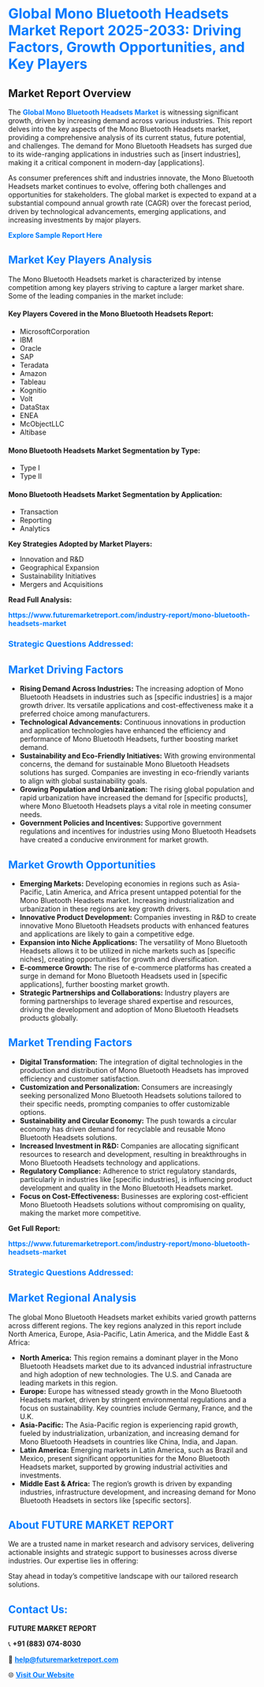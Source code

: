 <h1 style="color: #007BFF;">Global Mono Bluetooth Headsets Market Report 2025-2033: Driving Factors, Growth Opportunities, and Key Players</h1>

<section id="overview">
<h2>Market Report Overview</h2>
<p>The <a href="https://www.futuremarketreport.com/industry-report/mono-bluetooth-headsets-market" style="color: #007BFF; text-decoration: none;"><strong>Global Mono Bluetooth Headsets Market</strong></a> is witnessing significant growth, driven by increasing demand across various industries. This report delves into the key aspects of the Mono Bluetooth Headsets market, providing a comprehensive analysis of its current status, future potential, and challenges. The demand for Mono Bluetooth Headsets has surged due to its wide-ranging applications in industries such as [insert industries], making it a critical component in modern-day [applications].</p>
<p>As consumer preferences shift and industries innovate, the Mono Bluetooth Headsets market continues to evolve, offering both challenges and opportunities for stakeholders. The global market is expected to expand at a substantial compound annual growth rate (CAGR) over the forecast period, driven by technological advancements, emerging applications, and increasing investments by major players.</p>
</section>

<section id="overview">
<p><a href="https://www.futuremarketreport.com/request-sample/reportId=35774" style="color: #007BFF; text-decoration: none;"><strong>Explore Sample Report Here</strong></a></p>
</section>

<section id="key-players">
<h2 style="color: #007BFF;">Market Key Players Analysis</h2>
<p>The Mono Bluetooth Headsets market is characterized by intense competition among key players striving to capture a larger market share. Some of the leading companies in the market include:</p>
<h4>Key Players Covered in the Mono Bluetooth Headsets Report:</h4>
<ul><li>MicrosoftCorporation</li><li>IBM</li><li>Oracle</li><li>SAP</li><li>Teradata</li><li>Amazon</li><li>Tableau</li><li>Kognitio</li><li>Volt</li><li>DataStax</li><li>ENEA</li><li>McObjectLLC</li><li>Altibase</li></ul>
<h4>Mono Bluetooth Headsets Market Segmentation by Type:</h4>
<ul><li>Type I</li><li>Type II</li></ul>

<h4>Mono Bluetooth Headsets Market Segmentation by Application:</h4>
<ul><li>Transaction</li><li>Reporting</li><li>Analytics</li></ul>
<p><strong>Key Strategies Adopted by Market Players:</strong></p>
<ul>
<li>Innovation and R&D</li>
<li>Geographical Expansion</li>
<li>Sustainability Initiatives</li>
<li>Mergers and Acquisitions</li>
</ul>
</section>

<section>
<p><strong>Read Full Analysis: </strong></p><a href="https://www.futuremarketreport.com/industry-report/mono-bluetooth-headsets-market" style="color: #007BFF; text-decoration: none;"><strong>https://www.futuremarketreport.com/industry-report/mono-bluetooth-headsets-market</strong></a>
<h3 style="color: #007BFF;">Strategic Questions Addressed:</h3>
</section>

<section id="driving-factors">
<h2 style="color: #007BFF;">Market Driving Factors</h2>
<ul>
<li><strong>Rising Demand Across Industries:</strong> The increasing adoption of Mono Bluetooth Headsets in industries such as [specific industries] is a major growth driver. Its versatile applications and cost-effectiveness make it a preferred choice among manufacturers.</li>
<li><strong>Technological Advancements:</strong> Continuous innovations in production and application technologies have enhanced the efficiency and performance of Mono Bluetooth Headsets, further boosting market demand.</li>
<li><strong>Sustainability and Eco-Friendly Initiatives:</strong> With growing environmental concerns, the demand for sustainable Mono Bluetooth Headsets solutions has surged. Companies are investing in eco-friendly variants to align with global sustainability goals.</li>
<li><strong>Growing Population and Urbanization:</strong> The rising global population and rapid urbanization have increased the demand for [specific products], where Mono Bluetooth Headsets plays a vital role in meeting consumer needs.</li>
<li><strong>Government Policies and Incentives:</strong> Supportive government regulations and incentives for industries using Mono Bluetooth Headsets have created a conducive environment for market growth.</li>
</ul>
</section>

<section id="growth-opportunities">
<h2 style="color: #007BFF;">Market Growth Opportunities</h2>
<ul>
<li><strong>Emerging Markets:</strong> Developing economies in regions such as Asia-Pacific, Latin America, and Africa present untapped potential for the Mono Bluetooth Headsets market. Increasing industrialization and urbanization in these regions are key growth drivers.</li>
<li><strong>Innovative Product Development:</strong> Companies investing in R&D to create innovative Mono Bluetooth Headsets products with enhanced features and applications are likely to gain a competitive edge.</li>
<li><strong>Expansion into Niche Applications:</strong> The versatility of Mono Bluetooth Headsets allows it to be utilized in niche markets such as [specific niches], creating opportunities for growth and diversification.</li>
<li><strong>E-commerce Growth:</strong> The rise of e-commerce platforms has created a surge in demand for Mono Bluetooth Headsets used in [specific applications], further boosting market growth.</li>
<li><strong>Strategic Partnerships and Collaborations:</strong> Industry players are forming partnerships to leverage shared expertise and resources, driving the development and adoption of Mono Bluetooth Headsets products globally.</li>
</ul>
</section>

<section id="trending-factors">
<h2 style="color: #007BFF;">Market Trending Factors</h2>
<ul>
<li><strong>Digital Transformation:</strong> The integration of digital technologies in the production and distribution of Mono Bluetooth Headsets has improved efficiency and customer satisfaction.</li>
<li><strong>Customization and Personalization:</strong> Consumers are increasingly seeking personalized Mono Bluetooth Headsets solutions tailored to their specific needs, prompting companies to offer customizable options.</li>
<li><strong>Sustainability and Circular Economy:</strong> The push towards a circular economy has driven demand for recyclable and reusable Mono Bluetooth Headsets solutions.</li>
<li><strong>Increased Investment in R&D:</strong> Companies are allocating significant resources to research and development, resulting in breakthroughs in Mono Bluetooth Headsets technology and applications.</li>
<li><strong>Regulatory Compliance:</strong> Adherence to strict regulatory standards, particularly in industries like [specific industries], is influencing product development and quality in the Mono Bluetooth Headsets market.</li>
<li><strong>Focus on Cost-Effectiveness:</strong> Businesses are exploring cost-efficient Mono Bluetooth Headsets solutions without compromising on quality, making the market more competitive.</li>
</ul>
</section>

<section>
<p><strong>Get Full Report: </strong></p><a href="https://www.futuremarketreport.com/industry-report/mono-bluetooth-headsets-market" style="color: #007BFF; text-decoration: none;"><strong>https://www.futuremarketreport.com/industry-report/mono-bluetooth-headsets-market</strong></a>
<h3 style="color: #007BFF;">Strategic Questions Addressed:</h3>
</section>


<section id="regional-analysis">
<h2 style="color: #007BFF;">Market Regional Analysis</h2>
<p>The global Mono Bluetooth Headsets market exhibits varied growth patterns across different regions. The key regions analyzed in this report include North America, Europe, Asia-Pacific, Latin America, and the Middle East & Africa:</p>
<ul>
<li><strong>North America:</strong> This region remains a dominant player in the Mono Bluetooth Headsets market due to its advanced industrial infrastructure and high adoption of new technologies. The U.S. and Canada are leading markets in this region.</li>
<li><strong>Europe:</strong> Europe has witnessed steady growth in the Mono Bluetooth Headsets market, driven by stringent environmental regulations and a focus on sustainability. Key countries include Germany, France, and the U.K.</li>
<li><strong>Asia-Pacific:</strong> The Asia-Pacific region is experiencing rapid growth, fueled by industrialization, urbanization, and increasing demand for Mono Bluetooth Headsets in countries like China, India, and Japan.</li>
<li><strong>Latin America:</strong> Emerging markets in Latin America, such as Brazil and Mexico, present significant opportunities for the Mono Bluetooth Headsets market, supported by growing industrial activities and investments.</li>
<li><strong>Middle East & Africa:</strong> The region’s growth is driven by expanding industries, infrastructure development, and increasing demand for Mono Bluetooth Headsets in sectors like [specific sectors].</li>
</ul>
</section>

<footer>
<h2 style="color: #007BFF;">About FUTURE MARKET REPORT</h2>
<p>We are a trusted name in market research and advisory services, delivering actionable insights and strategic support to businesses across diverse industries. Our expertise lies in offering:</p>

<p>Stay ahead in today’s competitive landscape with our tailored research solutions.</p>

<h2 style="color: #007BFF;">Contact Us:</h2>
<p><strong>FUTURE MARKET REPORT</strong></p>
<p>📞 <strong>+91 (883) 074-8030</strong></p>
<p>📧 <strong><a href="mailto:help@futuremarketreport.com" style="color: #007BFF;">help@futuremarketreport.com</a></strong></p>
<p>🌐 <strong><a href="https://www.futuremarketreport.com/" style="color: #007BFF;">Visit Our Website</a></strong></p>
</footer>